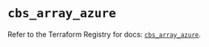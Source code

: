 # `cbs_array_azure`

Refer to the Terraform Registry for docs: [`cbs_array_azure`](https://registry.terraform.io/providers/purestorage-openconnect/cbs/0.11.2/docs/resources/array_azure).
